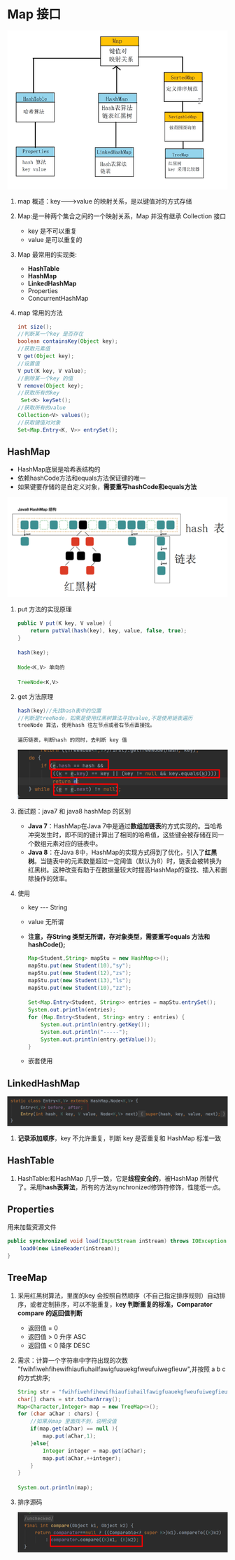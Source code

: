 # Map 接口

![image-20240924182055188](./assets/image-20240924182055188.png)

1. map 概述：key--->value 的映射关系，是以键值对的方式存储

2. Map:是一种两个集合之间的一个映射关系，Map 并没有继承 Collection 接口

   - key 是不可以重复
   - value 是可以重复的

3. Map 最常用的实现类:

   - **HashTable**
   - **HashMap**
   - **LinkedHashMap**
   - Properties
   - ConcurrentHashMap

4. map 常用的方法

   ```java
   int size();
   //判断某一个key 是否存在
   boolean containsKey(Object key);
   //获取元素值
   V get(Object key);
   //设置值
   V put(K key, V value);
   //删除某一个key 的值
   V remove(Object key);
   //获取所有的key
    Set<K> keySet();
   //获取所有的value
   Collection<V> values();
   //获取键值对对象
   Set<Map.Entry<K, V>> entrySet();
   ```

   

## HashMap

+ HashMap底层是哈希表结构的
+ 依赖hashCode方法和equals方法保证键的唯一
+ 如果键要存储的是自定义对象，**需要重写hashCode和equals方法**

![image-20220313163441465](../picture-master/static/image-20220313163441465.png)

1. put 方法的实现原理

   ```java
   public V put(K key, V value) {
       return putVal(hash(key), key, value, false, true);
   }
   
   hash(key);
   
   Node<K,V> 单向的
       
   TreeNode<K,V>
   ```

2. get 方法原理

   ```java
   hash(key)//先找hash表中的位置
   //判断是treeNode，如果是使用红黑树算法寻找value,不是使用链表遍历
   treeNode 算法，使用hash 往左节点或者右节点直接找。
       
   遍历链表，判断hash 的同时，去判断 key 值
   
   ```

   ![image-20220313165003690](../picture-master/static/image-20220313165003690.png)



1. 面试题：java7 和 java8 hashMap 的区别

   - **Java 7**：HashMap在Java 7中是通过**数组加链表**的方式实现的。当哈希冲突发生时，即不同的键计算出了相同的哈希值，这些键会被存储在同一个数组元素对应的链表中。
   - **Java 8**：在Java 8中，HashMap的实现方式得到了优化，引入了**红黑树**。当链表中的元素数量超过一定阈值（默认为8）时，链表会被转换为红黑树。这种改变有助于在数据量较大时提高HashMap的查找、插入和删除操作的效率。

2. 使用

   - key --- String

   - value 无所谓 

   - **注意，存String 类型无所谓，存对象类型，需要重写equals 方法和 hashCode();**

     ```java
     Map<Student,String> mapStu = new HashMap<>();
     mapStu.put(new Student(10),"sy");
     mapStu.put(new Student(12),"zs");
     mapStu.put(new Student(13),"ls");
     mapStu.put(new Student(10),"zz");
     
     Set<Map.Entry<Student, String>> entries = mapStu.entrySet();
     System.out.println(entries);
     for (Map.Entry<Student, String> entry : entries) {
         System.out.println(entry.getKey());
         System.out.println("-----");
         System.out.println(entry.getValue());
     }
     ```

   - 嵌套使用

## LinkedHashMap

![image-20220313181350172](../picture-master/static/image-20220313181350172.png)

1. **记录添加顺序**，key 不允许重复，判断 key 是否重复和 HashMap 标准一致

## HashTable

1. HashTable:和HashMap 几乎一致，它是**线程安全的**，被HashMap 所替代了。采用**hash表算法**，所有的方法synchronized修饰符修饰，性能低一点。

   

## Properties

用来加载资源文件

```java
public synchronized void load(InputStream inStream) throws IOException {
    load0(new LineReader(inStream));
}
```

## TreeMap

1. 采用红黑树算法，里面的key 会按照自然顺序（不自己指定排序规则）自动排序，或者定制排序，可以不能重复，k**ey 判断重复的标准，Comparator compare 的返回值判断**

   - 返回值 = 0
   - 返回值 > 0 升序 ASC
   - 返回值 < 0 降序 DESC

2. 需求：计算一个字符串中字符出现的次数 "fwihfiwehfihewifhiaufiuhailfawigfuauekgfweufuiwegfieuw",并按照 a b c 的方式排序;

   ```java
   String str = "fwihfiwehfihewifhiaufiuhailfawigfuauekgfweufuiwegfieuw";
   char[] chars = str.toCharArray();
   Map<Character,Integer> map = new TreeMap<>();
   for (char aChar : chars) {
       //如果从map 里面找不到，说明没值
       if(map.get(aChar) == null ){
           map.put(aChar,1);
       }else{
           Integer integer = map.get(aChar);
           map.put(aChar,++integer);
       }
   }
   
   System.out.println(map);
   ```

   

3. 排序源码

   ![image-20220313185353668](../picture-master/static/image-20220313185353668.png)